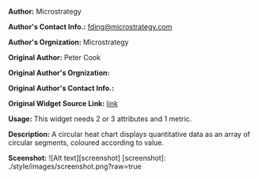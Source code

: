 **Author:** Microstrategy

**Author's Contact Info.:** <fding@microstrategy.com>

**Author's Orgnization:** Microstrategy

**Original Author:** Peter Cook

**Original Author's Orgnization:**

**Original Author's Contact Info.:** 

**Original Widget Source Link:** [link](http://prcweb.co.uk/lab/circularheat/)

**Usage:** This widget needs 2 or 3 attributes and 1 metric.

**Description:** A circular heat chart displays quantitative data as an array of circular segments, coloured according to value.

**Sceenshot:**
![Alt text][screenshot]
[screenshot]: ./style/images/screenshot.png?raw=true
